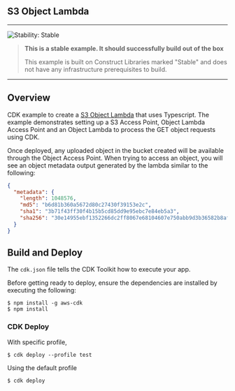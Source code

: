 S3 Object Lambda
---

<!--BEGIN STABILITY BANNER-->
---

![Stability: Stable](https://img.shields.io/badge/stability-Stable-success.svg?style=for-the-badge)

> **This is a stable example. It should successfully build out of the box**
>
> This example is built on Construct Libraries marked "Stable" and does not have any infrastructure prerequisites to build.
---
<!--END STABILITY BANNER-->

## Overview

CDK example to create a [S3 Object Lambda](https://docs.aws.amazon.com/AmazonS3/latest/userguide/transforming-objects.html) that uses Typescript.
The example demonstrates setting up a S3 Access Point, Object Lambda Access Point and an Object Lambda to process the GET object requests using CDK.

Once deployed, any uploaded object in the bucket created will be available through the Object Access Point.
When trying to access an object, you will see an object metadata output generated by the lambda similar to the following:
```json
{
  "metadata": {
    "length": 1048576,
    "md5": "b6d81b360a5672d80c27430f39153e2c",
    "sha1": "3b71f43ff30f4b15b5cd85dd9e95ebc7e84eb5a3",
    "sha256": "30e14955ebf1352266dc2ff8067e68104607e750abb9d3b36582b8af909fcb58"
  }
}
```

## Build and Deploy

The `cdk.json` file tells the CDK Toolkit how to execute your app.

Before getting ready to deploy, ensure the dependencies are installed by executing the following:

```
$ npm install -g aws-cdk
$ npm install
```

### CDK Deploy

With specific profile,
```
$ cdk deploy --profile test
```

Using the default profile

```
$ cdk deploy
```
